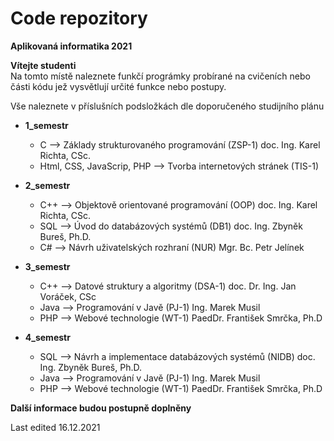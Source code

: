 # Code repozitory
**Aplikovaná informatika 2021**


**Vítejte studenti**  
Na tomto místě naleznete funkčí prográmky probírané na cvičeních nebo části kódu jež vysvětlují určité funkce nebo postupy.

Vše naleznete v příslušních podsložkách dle doporučeného studijního plánu

* **1_semestr**
  * C -->	Základy strukturovaného programování (ZSP-1) 	doc. Ing. Karel Richta, CSc.
  * Html, CSS, JavaScrip, PHP -->	Tvorba internetových stránek (TIS-1)

* **2_semestr**
  * C++ --> Objektově orientované programování (OOP) 	doc. Ing. Karel Richta, CSc.
  * SQL --> Úvod do databázových systémů (DB1) doc. Ing. Zbyněk Bureš, Ph.D.
  * C#  --> Návrh uživatelských rozhraní (NUR) 	Mgr. Bc. Petr Jelínek

* **3_semestr**
  * C++	--> Datové struktury a algoritmy (DSA-1) 	doc. Dr. Ing. Jan Voráček, CSc
  * Java -->	Programování v Javě (PJ-1) 	Ing. Marek Musil
  * PHP --> Webové technologie (WT-1) 	PaedDr. František Smrčka, Ph.D

* **4_semestr**
  * SQL --> Návrh a implementace databázových systémů (NIDB) doc. Ing. Zbyněk Bureš, Ph.D.
  * Java -->	Programování v Javě (PJ-1) 	Ing. Marek Musil
  * PHP --> Webové technologie (WT-1) 	PaedDr. František Smrčka, Ph.D
    
**Další informace budou postupně doplněny**

Last edited 16.12.2021
